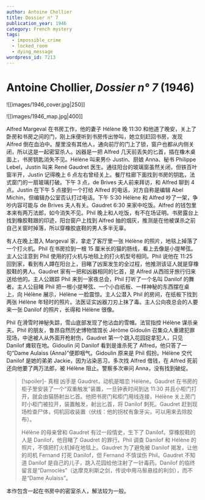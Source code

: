 ```yaml
---
author: Antoine Chollier
title: Dossier n° 7
publication_year: 1946
category: French mystery
tags:
  - impossible_crime
  - locked_room
  - dying_message
wordpress_id: 7213
---
```


# Antoine Chollier, <i>Dossier n° 7</i> (1946)

![[images/1946_cover.jpg|250]]

![[images/1946_map.jpg|400]]

Alfred Margeval 在书房工作，他的妻子 Hélène 晚 11:30 和他道了晚安，关上了卧房和书房之间的门，刚上床便听到书房传出惨叫，她立刻赶回书房，发现 Alfred 倒在血泊中。屋里没有其他人，通向前厅的门上了锁，窗户也都从内侧关闭，所以这是一起密室杀人。凶器是一把 Alfred 几天前丢失的匕首，插在橡木桌面上，书房钥匙消失不见。Hélène 叫来男仆 Justin、厨娘 Anna、秘书 Philippe Lebel，Justin 叫来 René Gaudret 医生。通往阳台的玻璃窗虽然关闭，但铁百叶窗半开，Justin 记得晚上 6 点左右曾经关上。餐厅柱廊下面找到书房的钥匙，法式窗门的一扇玻璃打破。下午 3 点，de Brives 夫人前来拜访，和 Alfred 聊到 4 点。Justin 在下午 5 点接到一个打给 Alfred 的电话，对方自称是编辑 Abel Michin，但编辑办公室否认打过电话。下午 5:30 Hélène 和 Alfred 吵了一架，争吵内容可能与 de Brives 夫人有关。Gaudret 6:30 来家中吃饭。Alfred 的钱包里本来有两万法郎，如今消失不见。Phil 晚上和人吃饭，有不在场证明。书房露台上找到橡胶鞋跟的印迹，阳台窗户上找到 Alfred 抽的烟灰，推测是在他被谋杀之前自己关窗时掉落，所以穿橡胶底鞋的男人多半无辜。

有人在晚上潜入 Margeval 家，拿走了客厅里一张 Hélène 的照片，地毯上掉落了一个打火机。Phil 在书房捡到一根 15 厘米长的猫的肠线，看上去像是小提琴弦。主人公注意到 Phil 使用的打火机与地毯上的打火机型号相同。Phil 说他在 11:25 回到家，看到有人蹲在阳台上，目睹了凶案发生的全过程，他推测该证人就是穿橡胶鞋的男人。Gaudret 家有一把和凶器相同的匕首，是 Alfred 从西班牙旅行归来送给他的。主人公跟踪 Phil 来到一家夜总会，Phil 打听了一个名叫 Danilof 的舞者。主人公目睹 Phil 把一根小提琴弦、一个小白纸板、一样神秘的东西摆在桌上，向 Hélène 展示，Hélène 一脸震惊。主人公潜入 Phil 的房间，在纸板下找到两张 Hélène 年轻时的照片。法医证实凶器刀刃上抹了毒。主人公向夜总会的人要来一张 Danilof 的照片，长得和 Hélène 很像。

Phil 在滑雪时神秘失踪，雪山底部发现了他沾血的雪帽。法官指控 Hélène 谋杀亲夫。Phil 的朋友，鲁昂自然历史博物馆馆长 Jérôme Gidoulin 召集众人重建犯罪现场，中途被人从外面开枪射伤，Gaudret 第一个跳入花园捉拿犯人，只见 Danilof 瘫软在地。Gidoulin 问 Danilof 看到是谁杀死了 Alfred，他只答了一句“Dame Aulaiss (Anna)”便即咽气。Gidoulin 原来是 Phil 假扮。Hélène 交代 Danilof 是她的弟弟 Jackie，因为沾染恶习，多次找 Alfred 借钱，在 Alfred 死前还向他要了两万法郎，被 Hélène 阻止。警察多次审问 Anna，没有找到破绽。

> [!spoiler]- 真相
> 凶手是 Gaudret，动机是暗恋 Hélène。Gaudret 在书房的柜子里安装了一个“双重触发”装置，一旦钟表时间到达 11:30 并且小柜门打开，就会由猫肠射出匕首。他把书房门和柜门用线连接，Hélène 关上房门时小柜门被拉开，装置触发，射出匕首，将 Danilof 刺死。Gaudret 赶到现场检查尸体，伺机回收装置（伏线：他的拐杖有象牙尖，可以用来去除胶布）。
> 
> Hélène 的母亲曾和 Gaudret 有过一段情史，生下了 Danilof。穿橡胶鞋的人是 Danilof，他目睹了 Gaudret 的罪行。Phil 调查 Danilof 和 Hélène 的照片，不慎把打火机掉在地毯上。Gaudret 为了避免被 Danilof 揭发，让他的司机 Fernand 打死 Danilof，但 Fernand 不慎误伤 Phil。Gaudret 不知道 Danilof 是自己的儿子，跳入花园给他注射了一针毒药。Danilof 的临终留言是“Damoclès”（达摩克利斯之剑，传说中用马鬃悬挂的利剑），而不是“Dame Aulaiss”。

本作包含一起在书房中的密室杀人，解法较为一般。